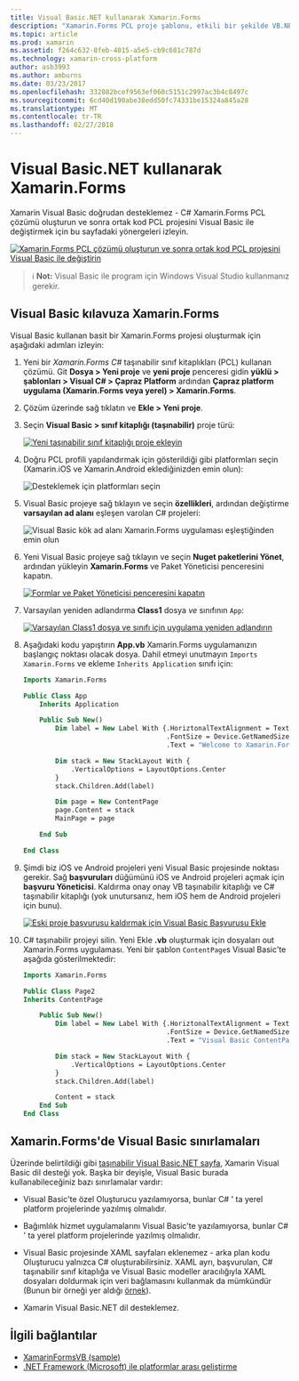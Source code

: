 ```yaml
---
title: Visual Basic.NET kullanarak Xamarin.Forms
description: "Xamarin.Forms PCL proje şablonu, etkili bir şekilde VB.NET kullanarak platformlar arası mobil uygulamalar oluşturmanıza olanak sağlayan ana derleme için Visual Basic kullanmak için değiştirilebilir."
ms.topic: article
ms.prod: xamarin
ms.assetid: f264c632-8feb-4015-a5e5-cb9c681c787d
ms.technology: xamarin-cross-platform
author: asb3993
ms.author: amburns
ms.date: 03/23/2017
ms.openlocfilehash: 332882bcef9563ef060c5151c2997ac3b4c8497c
ms.sourcegitcommit: 6cd40d190abe38edd50fc74331be15324a845a28
ms.translationtype: MT
ms.contentlocale: tr-TR
ms.lasthandoff: 02/27/2018
---
```

# <a name="xamarinforms-using-visual-basicnet"></a>Visual Basic.NET kullanarak Xamarin.Forms

Xamarin Visual Basic doğrudan desteklemez - C# Xamarin.Forms PCL çözümü oluşturun ve sonra ortak kod PCL projesini Visual Basic ile değiştirmek için bu sayfadaki yönergeleri izleyin.

[ ![](xamarin-forms-images/hero-sml.png "Xamarin.Forms PCL çözümü oluşturun ve sonra ortak kod PCL projesini Visual Basic ile değiştirin")](xamarin-forms-images/hero.png)

> ℹ️ **Not:** Visual Basic ile program için Windows Visual Studio kullanmanız gerekir.

## <a name="xamarinforms-with-visual-basic-walkthrough"></a>Visual Basic kılavuza Xamarin.Forms

Visual Basic kullanan basit bir Xamarin.Forms projesi oluşturmak için aşağıdaki adımları izleyin:

1. Yeni bir *Xamarin.Forms C#* taşınabilir sınıf kitaplıkları (PCL) kullanan çözümü.
Git **Dosya > Yeni proje** ve **yeni proje** penceresi gidin **yüklü > şablonları > Visual C# > Çapraz Platform** ardından  **Çapraz platform uygulama (Xamarin.Forms veya yerel) > Xamarin.Forms**.

2. Çözüm üzerinde sağ tıklatın ve **Ekle > Yeni proje**.

3. Seçin **Visual Basic > sınıf kitaplığı (taşınabilir)** proje türü:

   [ ![](xamarin-forms-images/add-vb-2-sml.png "Yeni taşınabilir sınıf kitaplığı proje ekleyin")](xamarin-forms-images/add-vb-2.png)

4. Doğru PCL profili yapılandırmak için gösterildiği gibi platformları seçin (Xamarin.iOS ve Xamarin.Android eklediğinizden emin olun):

   ![](xamarin-forms-images/add-vb-3-sml.png "Desteklemek için platformları seçin")

5. Visual Basic projeye sağ tıklayın ve seçin **özellikleri**, ardından değiştirme **varsayılan ad alanı** eşleşen varolan C# projeleri:

   ![](xamarin-forms-images/add-vb-4s-sml.png "Visual Basic kök ad alanı Xamarin.Forms uygulaması eşleştiğinden emin olun")

6. Yeni Visual Basic projeye sağ tıklayın ve seçin **Nuget paketlerini Yönet**, ardından yükleyin **Xamarin.Forms** ve Paket Yöneticisi penceresini kapatın.

   [ ![](xamarin-forms-images/add-vb-4-sml.png "Formlar ve Paket Yöneticisi penceresini kapatın")](xamarin-forms-images/add-vb-4.png)

7. Varsayılan yeniden adlandırma **Class1** dosya *ve* sınıfının `App`:

   [ ![](xamarin-forms-images/add-vb-5-sml.png "Varsayılan Class1 dosya ve sınıfı için uygulama yeniden adlandırın")](xamarin-forms-images/add-vb-5.png)

8. Aşağıdaki kodu yapıştırın **App.vb** Xamarin.Forms uygulamanızın başlangıç noktası olacak dosya. Dahil etmeyi unutmayın `Imports Xamarin.Forms` ve ekleme `Inherits Application` sınıfı için:

    ```vb 
    Imports Xamarin.Forms

    Public Class App
        Inherits Application

        Public Sub New()
            Dim label = New Label With {.HoriztonalTextAlignment = TextAlignment.Center,
                                        .FontSize = Device.GetNamedSize(NamedSize.Medium, GetType(Label)),
                                        .Text = "Welcome to Xamarin.Forms with Visual Basic.NET"}

            Dim stack = New StackLayout With {
                .VerticalOptions = LayoutOptions.Center
            }
            stack.Children.Add(label)

            Dim page = New ContentPage
            page.Content = stack
            MainPage = page

        End Sub

    End Class
    ```

9. Şimdi biz iOS ve Android projeleri yeni Visual Basic projesinde noktası gerekir.
Sağ **başvuruları** düğümünü iOS ve Android projeleri açmak için **başvuru Yöneticisi**. Kaldırma onay onay VB taşınabilir kitaplığı ve C# taşınabilir kitaplığı (yok unutursanız, hem iOS hem de Android projeleri için bunu).

   [ ![](xamarin-forms-images/add-vb-8-sml.png "Eski proje başvurusu kaldırmak için Visual Basic Başvurusu Ekle")](xamarin-forms-images/add-vb-8.png)

10. C# taşınabilir projeyi silin. Yeni Ekle **.vb** oluşturmak için dosyaları out Xamarin.Forms uygulaması. Yeni bir şablon `ContentPage`s Visual Basic'te aşağıda gösterilmektedir:

    ```vb
    Imports Xamarin.Forms

    Public Class Page2
    Inherits ContentPage

        Public Sub New()
            Dim label = New Label With {.HoriztonalTextAlignment = TextAlignment.Center,
                                        .FontSize = Device.GetNamedSize(NamedSize.Medium, GetType(Label)),
                                        .Text = "Visual Basic ContentPage"}

            Dim stack = New StackLayout With {
                .VerticalOptions = LayoutOptions.Center
            }
            stack.Children.Add(label)

            Content = stack
        End Sub
    End Class
    ```

## <a name="limitations-of-visual-basic-in-xamarinforms"></a>Xamarin.Forms'de Visual Basic sınırlamaları

Üzerinde belirtildiği gibi [taşınabilir Visual Basic.NET sayfa](/guides/cross-platform/application_fundamentals/pcl/portable_visual_basic_net/), Xamarin Visual Basic dil desteği yok. Başka bir deyişle, Visual Basic burada kullanabileceğiniz bazı sınırlamalar vardır:

 - Visual Basic'te özel Oluşturucu yazılamıyorsa, bunlar C# ' ta yerel platform projelerinde yazılmış olmalıdır.

 - Bağımlılık hizmet uygulamalarını Visual Basic'te yazılamıyorsa, bunlar C# ' ta yerel platform projelerinde yazılmış olmalıdır.

 - Visual Basic projesinde XAML sayfaları eklenemez - arka plan kodu Oluşturucu yalnızca C# oluşturabilirsiniz. XAML ayrı, başvurulan, C# taşınabilir sınıf kitaplığa ve Visual Basic modeller aracılığıyla XAML dosyaları doldurmak için veri bağlamasını kullanmak da mümkündür (Bunun bir örneği yer aldığı [örnek](https://github.com/xamarin/mobile-samples/tree/master/VisualBasic/XamarinFormsVB/XamlPages)).

 - Xamarin Visual Basic.NET dil desteklemez.

## <a name="related-links"></a>İlgili bağlantılar

- [XamarinFormsVB (sample)](https://github.com/xamarin/mobile-samples/tree/master/VisualBasic/XamarinFormsVB)
- [.NET Framework (Microsoft) ile platformlar arası geliştirme](http://msdn.microsoft.com/en-us/library/gg597391(v=vs.110).aspx)
